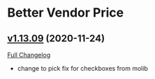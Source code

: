 # Better Vendor Price

## [v1.13.09](https://github.com/mooreatv/BetterVendorPrice/tree/v1.13.09) (2020-11-24)
[Full Changelog](https://github.com/mooreatv/BetterVendorPrice/compare/v1.13.08...v1.13.09)

- change to pick fix for checkboxes from molib  
